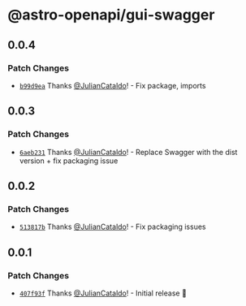 # @astro-openapi/gui-swagger

## 0.0.4

### Patch Changes

- [`b99d9ea`](https://github.com/JulianCataldo/astro-openapi/commit/b99d9eabb93ef8bf1bb0983813ea34eb13e93f0c) Thanks [@JulianCataldo](https://github.com/JulianCataldo)! - Fix package, imports

## 0.0.3

### Patch Changes

- [`6aeb231`](https://github.com/JulianCataldo/astro-openapi/commit/6aeb231c399eda30cfabc813e59dd2a76fbda9ea) Thanks [@JulianCataldo](https://github.com/JulianCataldo)! - Replace Swagger with the dist version + fix packaging issue

## 0.0.2

### Patch Changes

- [`513817b`](https://github.com/JulianCataldo/astro-openapi/commit/513817b50b7b169a33b7078d42c172875cacd11d) Thanks [@JulianCataldo](https://github.com/JulianCataldo)! - Fix packaging issues

## 0.0.1

### Patch Changes

- [`407f93f`](https://github.com/JulianCataldo/astro-openapi/commit/407f93f8cb58151f2287367d71b2ad8fa1467de5) Thanks [@JulianCataldo](https://github.com/JulianCataldo)! - Initial release 🎊
